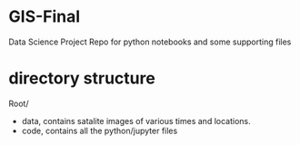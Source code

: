 # GIS-Final
Data Science Project Repo for python notebooks and some supporting files


# directory structure 
Root/
- data, contains satalite images of various times and locations. 
- code, contains all the python/jupyter files

